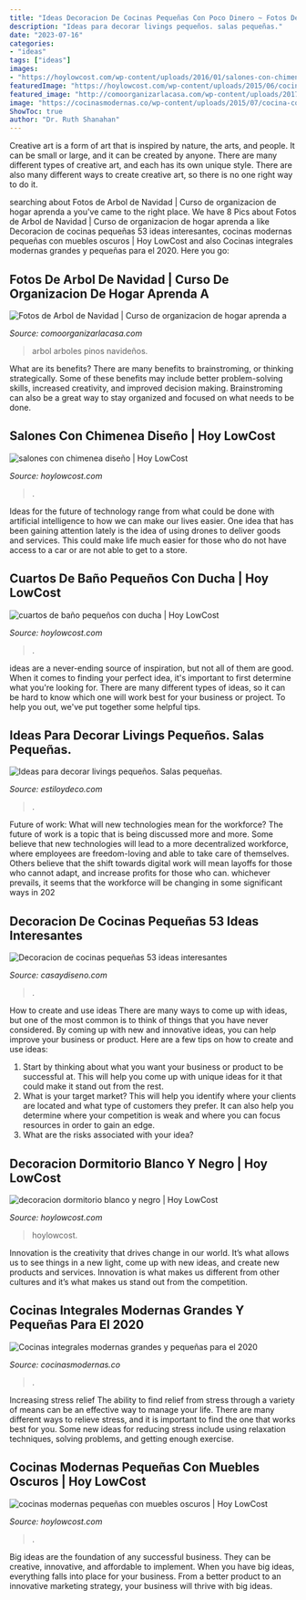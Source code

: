 ```yaml
---
title: "Ideas Decoracion De Cocinas Pequeñas Con Poco Dinero ~ Fotos De Arbol De Navidad"
description: "Ideas para decorar livings pequeños. salas pequeñas."
date: "2023-07-16"
categories:
- "ideas"
tags: ["ideas"]
images:
- "https://hoylowcost.com/wp-content/uploads/2016/01/salones-con-chimenea-diseño.jpg"
featuredImage: "https://hoylowcost.com/wp-content/uploads/2015/06/cocinas-modernas-pequeñas-con-muebles-oscuros1.jpg"
featured_image: "http://comoorganizarlacasa.com/wp-content/uploads/2017/12/Arbol-de-Navidad-60-ideas-Preciosas-para-Decorar-35.jpg"
image: "https://cocinasmodernas.co/wp-content/uploads/2015/07/cocina-con-meson-de-cemento.jpg"
ShowToc: true
author: "Dr. Ruth Shanahan"
---
```



Creative art is a form of art that is inspired by nature, the arts, and people. It can be small or large, and it can be created by anyone. There are many different types of creative art, and each has its own unique style. There are also many different ways to create creative art, so there is no one right way to do it.

	

		
searching about Fotos de Arbol de Navidad | Curso de organizacion de hogar aprenda a you've came to the right place. We have 8 Pics about Fotos de Arbol de Navidad | Curso de organizacion de hogar aprenda a like Decoracion de cocinas pequeñas 53 ideas interesantes, cocinas modernas pequeñas con muebles oscuros | Hoy LowCost and also Cocinas integrales modernas grandes y pequeñas para el 2020. Here you go:
		
    
## Fotos De Arbol De Navidad | Curso De Organizacion De Hogar Aprenda A

<img loading=lazy src="http://comoorganizarlacasa.com/wp-content/uploads/2017/12/Arbol-de-Navidad-60-ideas-Preciosas-para-Decorar-35.jpg" onerror="this.onerror=null;this.src='https://tse2.mm.bing.net/th?id=OIP.vR_KEbw9lSA8SD3O1-M1OQHaLS&amp;pid=15.1';" alt="Fotos de Arbol de Navidad | Curso de organizacion de hogar aprenda a">

_Source: comoorganizarlacasa.com_

>arbol arboles pinos navideños. 

	

What are its benefits?
There are many benefits to brainstroming, or thinking strategically. Some of these benefits may include better problem-solving skills, increased creativity, and improved decision making. Brainstroming can also be a great way to stay organized and focused on what needs to be done.

    
## Salones Con Chimenea Diseño | Hoy LowCost

<img loading=lazy src="https://hoylowcost.com/wp-content/uploads/2016/01/salones-con-chimenea-diseño.jpg" onerror="this.onerror=null;this.src='https://tse4.mm.bing.net/th?id=OIP.RpmsewcCbr4RQeNHv-H98wHaE7&amp;pid=15.1';" alt="salones con chimenea diseño | Hoy LowCost">

_Source: hoylowcost.com_

>. 

	

Ideas for the future of technology range from what could be done with artificial intelligence to how we can make our lives easier. One idea that has been gaining attention lately is the idea of using drones to deliver goods and services. This could make life much easier for those who do not have access to a car or are not able to get to a store.

    
## Cuartos De Baño Pequeños Con Ducha | Hoy LowCost

<img loading=lazy src="https://hoylowcost.com/wp-content/uploads/2016/12/cuartos-de-baño-pequeños-con-ducha.jpg" onerror="this.onerror=null;this.src='https://tse2.mm.bing.net/th?id=OIP.SG9ayIab4A0D2KLp6aIF9wHaHa&amp;pid=15.1';" alt="cuartos de baño pequeños con ducha | Hoy LowCost">

_Source: hoylowcost.com_

>. 

	

ideas are a never-ending source of inspiration, but not all of them are good. When it comes to finding your perfect idea, it's important to first determine what you're looking for. There are many different types of ideas, so it can be hard to know which one will work best for your business or project. To help you out, we've put together some helpful tips.

    
## Ideas Para Decorar Livings Pequeños. Salas Pequeñas.

<img loading=lazy src="https://www.estiloydeco.com/wp-content/uploads/2010/01/livings-pequenos-1.jpg" onerror="this.onerror=null;this.src='https://tse2.mm.bing.net/th?id=OIP.KVGMaRa9i7QFxB_MfZiYtQHaJI&amp;pid=15.1';" alt="Ideas para decorar livings pequeños. Salas pequeñas.">

_Source: estiloydeco.com_

>. 

	

Future of work: What will new technologies mean for the workforce?
The future of work is a topic that is being discussed more and more. Some believe that new technologies will lead to a more decentralized workforce, where employees are freedom-loving and able to take care of themselves. Others believe that the shift towards digital work will mean layoffs for those who cannot adapt, and increase profits for those who can. whichever prevails, it seems that the workforce will be changing in some significant ways in 202
    
## Decoracion De Cocinas Pequeñas 53 Ideas Interesantes

<img loading=lazy src="http://casaydiseno.com/wp-content/uploads/2015/12/decoracion-cocinas-pequenas-colores-vibrantes.jpg" onerror="this.onerror=null;this.src='https://tse3.mm.bing.net/th?id=OIP.BbyevD2DQL25_4RqYAiUiwHaLH&amp;pid=15.1';" alt="Decoracion de cocinas pequeñas 53 ideas interesantes">

_Source: casaydiseno.com_

>. 

	

How to create and use ideas
There are many ways to come up with ideas, but one of the most common is to think of things that you have never considered. By coming up with new and innovative ideas, you can help improve your business or product. Here are a few tips on how to create and use ideas: 
1. Start by thinking about what you want your business or product to be successful at. This will help you come up with unique ideas for it that could make it stand out from the rest. 
2. What is your target market? This will help you identify where your clients are located and what type of customers they prefer. It can also help you determine where your competition is weak and where you can focus resources in order to gain an edge. 
3. What are the risks associated with your idea?

    
## Decoracion Dormitorio Blanco Y Negro | Hoy LowCost

<img loading=lazy src="https://hoylowcost.com/wp-content/uploads/2015/06/decoracion-dormitorio-blanco-y-negro.jpg" onerror="this.onerror=null;this.src='https://tse4.mm.bing.net/th?id=OIP.rAOICMfiQoRinGBChnimEwHaG6&amp;pid=15.1';" alt="decoracion dormitorio blanco y negro | Hoy LowCost">

_Source: hoylowcost.com_

>hoylowcost. 

	

Innovation is the creativity that drives change in our world. It’s what allows us to see things in a new light, come up with new ideas, and create new products and services. Innovation is what makes us different from other cultures and it’s what makes us stand out from the competition.

    
## Cocinas Integrales Modernas Grandes Y Pequeñas Para El 2020

<img loading=lazy src="https://cocinasmodernas.co/wp-content/uploads/2015/07/cocina-con-meson-de-cemento.jpg" onerror="this.onerror=null;this.src='https://tse2.mm.bing.net/th?id=OIP.NW-x5KcDlCr_ENIqw348HQHaLH&amp;pid=15.1';" alt="Cocinas integrales modernas grandes y pequeñas para el 2020">

_Source: cocinasmodernas.co_

>. 

	

Increasing stress relief
The ability to find relief from stress through a variety of means can be an effective way to manage your life. There are many different ways to relieve stress, and it is important to find the one that works best for you. Some new ideas for reducing stress include using relaxation techniques, solving problems, and getting enough exercise.

    
## Cocinas Modernas Pequeñas Con Muebles Oscuros | Hoy LowCost

<img loading=lazy src="https://hoylowcost.com/wp-content/uploads/2015/06/cocinas-modernas-pequeñas-con-muebles-oscuros1.jpg" onerror="this.onerror=null;this.src='https://tse4.mm.bing.net/th?id=OIP.FdQ-HNSnuO63axyWaO6CVgHaFe&amp;pid=15.1';" alt="cocinas modernas pequeñas con muebles oscuros | Hoy LowCost">

_Source: hoylowcost.com_

>. 

	

Big ideas are the foundation of any successful business. They can be creative, innovative, and affordable to implement. When you have big ideas, everything falls into place for your business. From a better product to an innovative marketing strategy, your business will thrive with big ideas.

